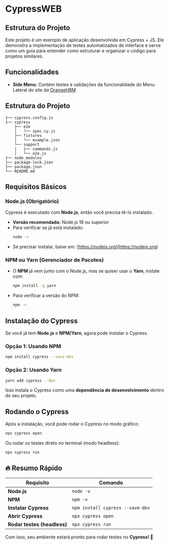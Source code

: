 # CypressWEB

## Estrutura do Projeto


Este projeto é um exemplo de aplicação desenvolvida em Cypress + JS. Ele demonstra a implementação de testes automatizados de interface e serve como um guia para entender como estruturar e organizar o código para projetos similares.

## Funcionalidades

- **Side Menu**: Contém testes e validações da funcionalidade do Menu Lateral do site da [OrangeHRM](https://opensource-demo.orangehrmlive.com/) 

## Estrutura do Projeto

```plaintext
├── cypress.config.js
├── cypress
    ├── e2e
    │   └── spec.cy.js
    ├── fixtures
    │   └── example.json
    └── support
    │   ├── commands.js
    │   └── e2e.js
├── node_modules
├── package-lock.json
├── package.json
└── README.md
```


## Requisitos Básicos

### Node.js (Obrigatório)
Cypress é executado com **Node.js**, então você precisa tê-lo instalado.
- **Versão recomendada:** Node.js 18 ou superior  
- Para verificar se já está instalado:
  ```sh
  node -v
  ```
- Se precisar instalar, baixe em: [https://nodejs.org](https://nodejs.org)

### NPM ou Yarn (Gerenciador de Pacotes)
- O **NPM** já vem junto com o Node.js, mas se quiser usar o **Yarn**, instale com:
  ```sh
  npm install -g yarn
  ```
- Para verificar a versão do NPM:
  ```sh
  npm -v
  ```

## Instalação do Cypress
Se você já tem **Node.js** e **NPM/Yarn**, agora pode instalar o Cypress.

### Opção 1: Usando NPM
```sh
npm install cypress --save-dev
```

### Opção 2: Usando Yarn
```sh
yarn add cypress --dev
```
Isso instala o Cypress como uma **dependência de desenvolvimento** dentro do seu projeto.

## Rodando o Cypress
Após a instalação, você pode rodar o Cypress no modo gráfico:
```sh
npx cypress open
```

Ou rodar os testes direto no terminal (modo headless):
```sh
npx cypress run
```

## 🔥 Resumo Rápido
| Requisito  | Comando |
|------------|----------|
| **Node.js** | `node -v` |
| **NPM** | `npm -v` |
| **Instalar Cypress** | `npm install cypress --save-dev` |
| **Abrir Cypress** | `npx cypress open` |
| **Rodar testes (headless)** | `npx cypress run` |

Com isso, seu ambiente estará pronto para rodar testes no **Cypress! 🚀**


